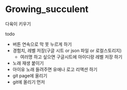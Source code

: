 # Growing_succulent

다육이 키우기

todo

- 버튼 연속으로 막 못 누르게 하기
- 경험치, 레벨 저장(구글 시트 or json 파일 or 로컬스토리지)
  - 여러명 하고 싶으면 구글시트에 아이디랑 레벨 저장 하기
- 노래 재생 붙이기
- 아이유 노래 들려주면 유애나 로고 리액션 하기
- git page에 올리기
- git에 올리기 먼저